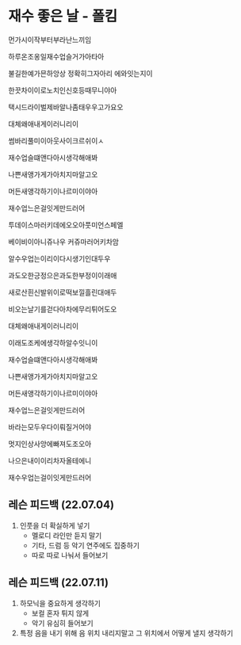 # 재수 좋은 날 - 폴킴

먼가시이작부터부라난느끼임

하루온조옹일재수업슬거가아타아

불길한예가믄하앙상 정확히그자아리 에와잇는지이

한끗차이이로노치인신호등때무니야아

택시드라이벌제바알나좀태우우고가요오

대체왜애내게이러니리이

썸바리풀미이아웃사이크르쉬이ㅅ

재수업슬떄앤다아시생각해애봐

나쁜새앵가게가아치지마알고오

머든새앵각하기이나르미이야아

재수업느은걸잇게만드러어

투데이스마러키데에오오아풋미언스페엘

베이비이아니쥬나우 커쥬마러어키차암

알수우업는이리이다시생기인대두우

과도오한긍정으은과도한부정이이래애



새로산흰신발위이로떡보낄흘린대애두

비오는날기를걷다아차에무리튀어도오

대체왜애내게이러니리이

이래도조케에생각하알수잇니이

재수업슬떄앤다아시생각해애봐

나쁜새앵가게가아치지마알고오

머든새앵각하기이나르미이야아

재수업느은걸잇게만드러어

바라는모두우다이뤄질거어야

멋지인상사앙에빠져도조오아

나으은내이이리차자올테에니

재수우업는걸이잇게만드러어



## 레슨 피드백 (22.07.04)

1. 인풋을 더 확실하게 넣기
   - 멜로디 라인만 듣지 말기
   - 기타, 드럼 등 악기 연주에도 집중하기
   - 따로 따로 나눠서 들어보기



## 레슨 피드백 (22.07.11)

1. 하모닉을 중요하게 생각하기
   - 보컬 혼자 튀지 않게
   - 악기 유심히 들어보기
2. 특정 음을 내기 위해 음 위치 내리지말고 그 위치에서 어떻게 낼지 생각하기
